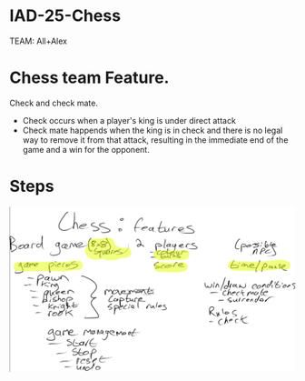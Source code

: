 # IAD-25-Chess
TEAM: All+Alex

# Chess team Feature.

Check and check mate.

- Check occurs when a player's king is under direct attack
- Check mate happends when the king is in check and there is no legal way to remove it from that attack, resulting in the immediate end of the game and a win for the opponent.

# Steps

![alt text](image.png)
 
